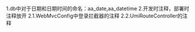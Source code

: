 1.db中对于日期和日期时间的命名：aa_date,aa_datetime
2.开发时注释，部署时注释放开
    2.1.WebMvcConfig中登录拦截器的注释
    2.2.UmiRouteController的注释